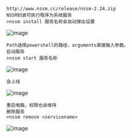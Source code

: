 	http://www.nssm.cc/release/nssm-2.24.zip
	NSSM封装可执行程序为系统服务
	>nssm install 服务名称会自动弹出设置
![image](https://raw.githubusercontent.com/xiaoy-sec/Pentest_Note/master/img/512.png)

	Path选择powershell的路径，arguments直接输入参数。
	启动服务
	>nssm start 服务名称
![image](https://raw.githubusercontent.com/xiaoy-sec/Pentest_Note/master/img/513.png)

	会上线
![image](https://raw.githubusercontent.com/xiaoy-sec/Pentest_Note/master/img/514.png)

	重启电脑，权限也会维持
	删除服务
	>nssm remove <servicename>
![image](https://raw.githubusercontent.com/xiaoy-sec/Pentest_Note/master/img/515.png)